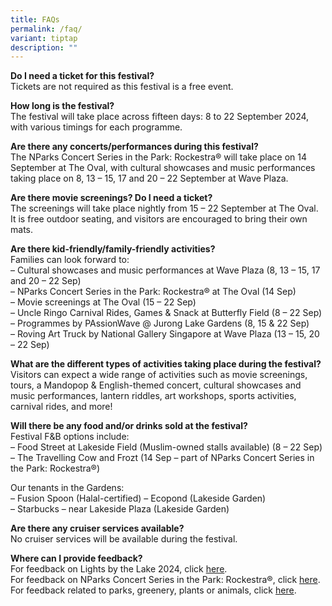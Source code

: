 ```yaml
---
title: FAQs
permalink: /faq/
variant: tiptap
description: ""
---
```

<p><strong>Do I need a ticket for this festival?​</strong>
<br>Tickets are not required as this festival is a free event.​</p>
<p><strong>How long is the festival?​</strong>
<br>The festival will take place across fifteen days: 8 to 22 September 2024,
with various timings for each programme.</p>
<p><strong>Are there any concerts/performances during this festival?​</strong>
<br>The NParks Concert Series in the Park: Rockestra® will take place on 14
September at The Oval, with cultural showcases and music performances taking
place on 8, 13 – 15, 17 and 20 – 22 September at Wave Plaza.</p>
<p><strong>Are there movie screenings? Do I need a ticket?​</strong>
<br>The screenings will take place nightly from 15 – 22 September at The Oval.
It is free outdoor seating, and visitors are encouraged to bring their
own mats.​</p>
<p><strong>Are there kid-friendly/family-friendly activities?​</strong>
<br>Families can look forward to:
<br>– Cultural showcases and music performances at Wave Plaza (8, 13 – 15,
17 and 20 – 22 Sep)
<br>– NParks Concert Series in the Park: Rockestra® at The Oval (14 Sep)
<br>– Movie screenings at The Oval (15 – 22 Sep)
<br>– Uncle Ringo Carnival Rides, Games &amp; Snack at Butterfly Field (8
– 22 Sep)
<br>– Programmes by PAssionWave @ Jurong Lake Gardens (8, 15 &amp; 22 Sep)
<br>– Roving Art Truck by National Gallery Singapore at Wave Plaza (13 – 15,
20 – 22 Sep)</p>
<p><strong>What are the different types of activities taking place during the festival?​</strong>
<br>Visitors can expect a wide range of activities such as movie screenings,
tours, a Mandopop &amp; English-themed concert, cultural showcases and
music performances, lantern riddles, art workshops, sports activities,
carnival rides, and more!</p>
<p><strong>Will there be any food and/or drinks sold at the festival?​</strong>
<br>Festival F&amp;B options include:
<br>– Food Street at ​Lakeside Field (Muslim-owned stalls available) (8 –
22 Sep)
<br>– The Travelling Cow and Frozt (14 Sep – part of NParks Concert Series
in the Park: Rockestra®)
<br>
</p>
<p>Our tenants in the Gardens:
<br>– Fusion Spoon (Halal-certified) – Ecopond (Lakeside Garden)
<br>– Starbucks – near Lakeside Plaza (Lakeside Garden)</p>
<p><strong>Are there any cruiser services available?​</strong>
<br>No cruiser services will be available during the festival.​</p>
<p><strong>Where can I provide feedback?​</strong>
<br>For feedback on Lights by the Lake 2024, click <a href="https://go.gov.sg/lbtl2024-feedback" rel="noopener noreferrer nofollow" target="_blank">here</a>.
<br>For feedback on NParks Concert Series in the Park: Rockestra®, click
<a href="https://go.gov.sg/rocksep24-feedback" rel="noopener noreferrer nofollow" target="_blank">here</a>.
<br>For feedback related to parks, greenery, plants or animals, click <a href="https://www.nparks.gov.sg/feedback-and-enquiry" rel="noopener noreferrer nofollow" target="_blank">here</a>.</p>
